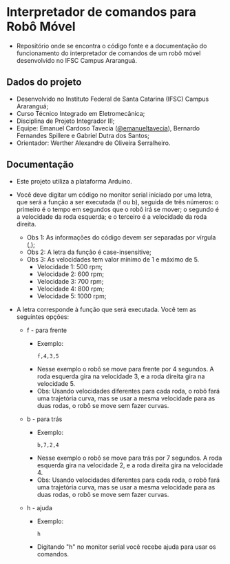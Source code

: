 # Interpretador de comandos para Robô Móvel
- Repositório onde se encontra o código fonte e a documentação do funcionamento do interpretador de comandos de um robô móvel desenvolvido no IFSC Campus Araranguá.

## Dados do projeto
- Desenvolvido no Instituto Federal de Santa Catarina (IFSC) Campus Araranguá;
- Curso Técnico Integrado em Eletromecânica;
- Disciplina de Projeto Integrador III;
- Equipe: Emanuel Cardoso Tavecia ([@emanueltavecia](https://github.com/emanueltavecia)), Bernardo Fernandes Spillere e Gabriel Dutra dos Santos;
- Orientador: Werther Alexandre de Oliveira Serralheiro.

## Documentação

- Este projeto utiliza a plataforma Arduino.

- Você deve digitar um código no monitor serial iniciado por uma letra, que será a função a ser executada (f ou b), seguida de três números: o primeiro é o tempo em segundos que o robô irá se mover; o segundo é a velocidade da roda esquerda; e o terceiro é a velocidade da roda direita.
  - Obs 1: As informações do código devem ser separadas por vírgula (,);
  - Obs 2: A letra da função é case-insensitive;
  - Obs 3: As velocidades tem valor mínimo de 1 e máximo de 5.
    - Velocidade 1: 500 rpm;
    - Velocidade 2: 600 rpm;
    - Velocidade 3: 700 rpm;
    - Velocidade 4: 800 rpm;
    - Velocidade 5: 1000 rpm;

- A letra corresponde à função que será executada. Você tem as seguintes opções:

  - f - para frente
    - Exemplo:
      ```
      f,4,3,5
      ```
    - Nesse exemplo o robô se move para frente por 4 segundos. A roda esquerda gira na velocidade 3, e a roda direita gira na velocidade 5.
    - Obs: Usando velocidades diferentes para cada roda, o robô fará uma trajetória curva, mas se usar a mesma velocidade para as duas rodas, o robô se move sem fazer curvas.

  - b - para trás
    - Exemplo:
      ```
      b,7,2,4
      ```
    - Nesse exemplo o robô se move para trás por 7 segundos. A roda esquerda gira na velocidade 2, e a roda direita gira na velocidade 4.
    - Obs: Usando velocidades diferentes para cada roda, o robô fará uma trajetória curva, mas se usar a mesma velocidade para as duas rodas, o robô se move sem fazer curvas.

  - h - ajuda
    - Exemplo:
      ```
      h
      ```
    - Digitando "h" no monitor serial você recebe ajuda para usar os comandos.
